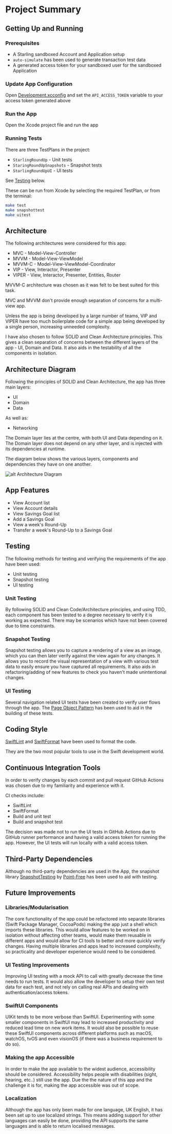 # Project Summary

## Getting Up and Running

### Prerequisites

* A Starling sandboxed Account and Application setup
* `auto-simulate` has been used to generate transaction test data
* A generated access token for your sandboxed user for the sandboxed
Application

### Update App Configuration

Open [Development.xcconfig](../Development.xcconfig) and set the
`API_ACCESS_TOKEN` variable to your access token generated above

### Run the App

Open the Xcode project file and run the app

### Running Tests

There are three TestPlans in the project:

* `StarlingRoundUp` - Unit tests
* `StaringRoundUpSnapshots` - Snapshot tests
* `StarlingRoundUpUI` - UI tests

See [Testing](#testing) below.

These can be run from Xcode by selecting the required TestPlan, or from the
terminal:

```bash
make test
make snapshottest
make uitest
```

## Architecture

The following architectures were considered for this app:

* MVC - Model-View-Controller
* MVVM - Model-View-ViewModel
* MVVM-C - Model-View-ViewModel-Coordinator
* VIP - View, Interactor, Presenter
* VIPER - View, Interactor, Presenter, Entities, Router

MVVM-C architecture was chosen as it was felt to be best suited for this task.

MVC and MVVM don't provide enough separation of concerns for a multi-view app.

Unless the app is being developed by a large number of teams, VIP and VIPER
have too much boilerplate code for a simple app being developed by a single
person, increasing unneeded complexity.

I have also chosen to follow SOLID and Clean Architecture principles. This
gives a clean separation of concerns between the different layers of the app -
UI, Domain and Data. It also aids in the testability of all the components in
isolation.

## Architecture Diagram

Following the principles of SOLID and Clean Architecture, the app has three
main layers:

* UI
* Domain
* Data

As well as:

* Networking

The Domain layer lies at the centre, with both UI and Data depending on it. The
Domain layer does not depend on any other layer, and is injected with its
dependencies at runtime.

The diagram below shows the various layers, components and dependencies they
have on one another.

![alt Architecture Diagram](images/architecture-diagram.png "Architecture Diagram")

## App Features

* View Account list
* View Account details
* View Savings Goal list
* Add a Savings Goal
* View a week's Round-Up
* Transfer a week's Round-Up to a Savings Goal

## Testing

The following methods for testing and verifying the requirements of the app
have been used:

* Unit testing
* Snapshot testing
* UI testing

### Unit Testing

By following SOLID and Clean Code/Architecture principles, and using TDD, each
component has been tested to a degree necessary to verify it is working as
expected. There may be scenarios which have not been covered due to time
constraints.

### Snapshot Testing

Snapshot testing allows you to capture a rendering of a view as an image, which
you can then later verify against the view again for any changes. It allows you
to record the visual representation of a view with various test data to easily
ensure you have captured all requirements. It also aids in refactoring/adding of
new features to check you haven't made unintentional changes.

### UI Testing

Several navigation related UI tests have been created to verify user flows
through the app. The
[Page Object Pattern](https://martinfowler.com/bliki/PageObject.html) has been
used to aid in the building of these tests.

## Coding Style

[SwiftLint](https://github.com/realm/SwiftLint) and
[SwiftFormat](https://github.com/nicklockwood/SwiftFormat) have been used to
format the code.

They are the two most popular tools to use in the Swift development world.

## Continuous Integration Tools

In order to verify changes by each commit and pull request GitHub Actions was
chosen due to my familiarity and experience with it.

CI checks include:

* SwiftLint
* SwiftFormat
* Build and unit test
* Build and snapshot test

The decision was made not to run the UI tests in GitHub Actions due to
GitHub runner performance and having a valid access token for running
the app. However, the UI tests will run locally with a valid access token.

## Third-Party Dependencies

Although no third-party dependencies are used in the App, the snapshot library
[SnapshotTesting](https://github.com/pointfreeco/swift-snapshot-testing)
by [Point-Free](https://www.pointfree.co) has been used to aid with testing.

## Future Improvements

### Libraries/Modularisation

The core functionality of the app could be refactored into separate libraries
(Swift Package Manager, CocoaPods) making the app just a shell which imports
these libraries. This would allow features to be worked on in isolation without
affecting other teams, would make them reusable in different apps and would
allow for CI tools to better and more quickly verify changes. Having multiple
libraries and apps lead to increased complexity, so practicality and developer
experience would need to be considered.

### UI Testing Improvements

Improving UI testing with a mock API to call with greatly decrease the time
needs to run tests. It would also allow the developer to setup their own
test data for each test, and not rely on calling real APIs and dealing with
authentication/access tokens.

### SwiftUI Components

UIKit tends to be more verbose than SwiftUI. Experimenting with some smaller
components in SwiftUI may lead to increased productivity and reduced lead time
on new work items. It would also be possible to reuse these SwiftUI components
across different platforms such as macOS, watchOS, tvOS and even visionOS (if
there was a business requirement to do so).

### Making the app Accessible

In order to make the app available to the widest audience, accessibility should
be considered. Accessibility helps people with disabilities (sight, hearing,
etc..) still use the app. Due the the nature of this app and the challenge it
is for, making the app accessible was out of scope.

### Localization

Although the app has only been made for one language, UK English, it has been
set up to use localized strings. This means adding support for other languages
can easily be done, providing the API supports the same languages and is able
to return localised messages.
